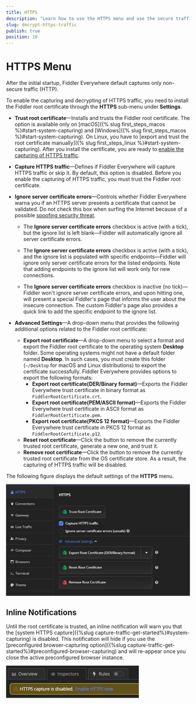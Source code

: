 ```yaml
---
title: HTTPS 
description: "Learn how to use the HTTPS menu and use the secure traffic capturing and root certificate options in the Fiddler Everywhere web-debugging HTTP-proxy client."
slug: decrypt-https-traffic
publish: true
position: 10
---
```


# HTTPS Menu

After the initial startup, Fiddler Everywhere default captures only non-secure traffic (HTTP).

To enable the capturing and decrypting of HTTPS traffic, you need to install the Fiddler root certificate through the **HTTPS** sub-menu under **Settings**.

- **Trust root certificate**&mdash;Installs and trusts the Fiddler root certificate. The option is available only on [macOS]({% slug first_steps_macos %}#start-system-capturing) and [Windows]({% slug first_steps_macos %}#start-system-capturing). On Linux, you have to [export and trust the root certificate manually]({% slug first_steps_linux %}#start-system-capturing). After you install the certificate, you are ready to [enable the capturing of HTTPS traffic](#capture-https-traffic).

- **Capture HTTPS traffic**&mdash;Defines if Fiddler Everywhere will capture HTTPS traffic or skip it. By default, this option is disabled. Before you enable the capturing of HTTPS traffic, you must trust the Fiddler root certificate.

- **Ignore server certificate errors**&mdash;Controls whether Fiddler Everywhere warna you if an HTTPS server presents a certificate that cannot be validated. Do not check this box when surfing the Internet because of a possible [spoofing security threat](https://en.wikipedia.org/wiki/Spoofing_attack). 

    * The **Ignore server certificate errors** checkbox is active (with a tick), but the ignore list is left blank&mdash;Fiddler will automatically ignore all server certificate errors. 

    * The **Ignore server certificate errors** checkbox is active (with a tick), and the ignore list is populated with specific endpoints&mdash;Fiddler will ignore only server certificate errors for the listed endpoints. Note that adding endpoints to the ignore list will work only for new connections.

    * The **Ignore server certificate errors** checkbox is inactive (no tick)&mdash;Fiddler won't ignore server certificate errors, and upon hitting one, will present a special Fiddler's page that informs the user about the insecure connection. The custom Fiddler's page also provides a quick link to add the specific endpoint to the ignore list.

- **Advanced Settings**&mdash;A drop-down menu that provides the following additional options related to the Fiddler root certificate:
    - **Export root certificate**&mdash;A drop-down menu to select a format and export the Fiddler root certificate to the operating system **Desktop** folder. Some operating systems might not have a default folder named **Desktop**. In such cases, you must create this folder (`~/Desktop` for macOS and Linux distributions) to export the certificate successfully. Fiddler Everywhere provides options to export the following formats:
        * **Export root certificate(DER/Binary format)**&mdash;Exports the Fiddler Everywhere trust certificate in binary format as `FiddlerRootCertificate.crt`.
        * **Export root certificate(PEM/ASCII format)**&mdash;Exports the Fiddler Everywhere trust certificate in ASCII format as `FiddlerRootCertificate.pem`.
        * **Export root certificate(PKCS 12 format)**&mdash;Exports the Fiddler Everywhere trust certificate in PKCS 12 format as `FiddlerRootCertificate.p12`.
    - **Reset root certificate**&mdash;Click the button to remove the currently trusted root certificate, generate a new one, and trust it.
    - **Remove root certificate**&mdash;Click the button to remove the currently trusted root certificate from the OS certificate store. As a result, the capturing of HTTPS traffic will be disabled.

The following figure displays the default settings of the **HTTPS** menu.  

![default https settings](../../images/settings/settings-https.png)

## Inline Notifications

Until the root certificate is trusted, an inline notification will warn you that the [system HTTPS capture]({%slug capture-traffic-get-started%}#system-capturing) is disabled. This notification will hide if you use the [preconfigured browser-capturing option]({%slug capture-traffic-get-started%}#preconfigured-browser-capturing) and will re-appear once you close the active preconfigured browser instance.

![inline notification](../../images/get-started/notification.png) 